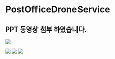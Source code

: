 # PostOfficeDroneService

<h2>PPT 동영상 첨부 하였습니다.</h2>


<img src="https://postfiles.pstatic.net/MjAxOTEyMDVfMzAg/MDAxNTc1NTA4NDE3NDI0.f7sI4iQ8DD1BG9siWnh0T7EJHvttisUaL8oGuneo704g.XoAyn-Bcj9HFEFaYcgg0CuPRLvxVKXmsRczPd-rgUEcg.PNG.kidsgk4/a.png?type=w580"
/>

<img src="https://postfiles.pstatic.net/MjAxOTEyMDVfMjEx/MDAxNTc1NTA4OTk0OTky.EQuke6w4DL6ImM791eoHGBGYxC_48LA2tP2kMoZKSSkg.Ix_zgbfu52er1jqPviXuJHm3oTOeFxICh4bpzgVbZ_0g.PNG.kidsgk4/4.png?type=w580"/>

<img src="https://postfiles.pstatic.net/MjAxOTEyMDVfMzQg/MDAxNTc1NTA5MDA2NjMz.y_f442NK4WqXMttVzsuwg2okQ-_hzZtBlHulUnaON2kg.ZmbQXmmVfvjViMltdUDIoDD7SP8U_3LTSHkxE2VSkpUg.PNG.kidsgk4/5.png?type=w580"/>

<img src="https://postfiles.pstatic.net/MjAxOTEyMDVfMjA3/MDAxNTc1NTA5MDE1MjA4.X2l4P5zzHG4coEhk1eLzDSTApceotxKiQKjTgzaZVEMg.HXRkg14lBKXYoOwYuNTzoyEp14FN4ySRCfgQvk9dJoUg.PNG.kidsgk4/6.png?type=w580"/>

